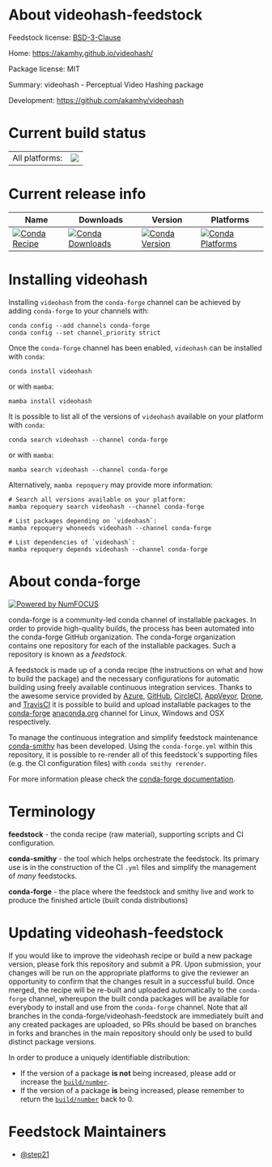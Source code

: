 About videohash-feedstock
=========================

Feedstock license: [BSD-3-Clause](https://github.com/conda-forge/videohash-feedstock/blob/main/LICENSE.txt)

Home: https://akamhy.github.io/videohash/

Package license: MIT

Summary: videohash - Perceptual Video Hashing package

Development: https://github.com/akamhy/videohash

Current build status
====================


<table><tr><td>All platforms:</td>
    <td>
      <a href="https://dev.azure.com/conda-forge/feedstock-builds/_build/latest?definitionId=15444&branchName=main">
        <img src="https://dev.azure.com/conda-forge/feedstock-builds/_apis/build/status/videohash-feedstock?branchName=main">
      </a>
    </td>
  </tr>
</table>

Current release info
====================

| Name | Downloads | Version | Platforms |
| --- | --- | --- | --- |
| [![Conda Recipe](https://img.shields.io/badge/recipe-videohash-green.svg)](https://anaconda.org/conda-forge/videohash) | [![Conda Downloads](https://img.shields.io/conda/dn/conda-forge/videohash.svg)](https://anaconda.org/conda-forge/videohash) | [![Conda Version](https://img.shields.io/conda/vn/conda-forge/videohash.svg)](https://anaconda.org/conda-forge/videohash) | [![Conda Platforms](https://img.shields.io/conda/pn/conda-forge/videohash.svg)](https://anaconda.org/conda-forge/videohash) |

Installing videohash
====================

Installing `videohash` from the `conda-forge` channel can be achieved by adding `conda-forge` to your channels with:

```
conda config --add channels conda-forge
conda config --set channel_priority strict
```

Once the `conda-forge` channel has been enabled, `videohash` can be installed with `conda`:

```
conda install videohash
```

or with `mamba`:

```
mamba install videohash
```

It is possible to list all of the versions of `videohash` available on your platform with `conda`:

```
conda search videohash --channel conda-forge
```

or with `mamba`:

```
mamba search videohash --channel conda-forge
```

Alternatively, `mamba repoquery` may provide more information:

```
# Search all versions available on your platform:
mamba repoquery search videohash --channel conda-forge

# List packages depending on `videohash`:
mamba repoquery whoneeds videohash --channel conda-forge

# List dependencies of `videohash`:
mamba repoquery depends videohash --channel conda-forge
```


About conda-forge
=================

[![Powered by
NumFOCUS](https://img.shields.io/badge/powered%20by-NumFOCUS-orange.svg?style=flat&colorA=E1523D&colorB=007D8A)](https://numfocus.org)

conda-forge is a community-led conda channel of installable packages.
In order to provide high-quality builds, the process has been automated into the
conda-forge GitHub organization. The conda-forge organization contains one repository
for each of the installable packages. Such a repository is known as a *feedstock*.

A feedstock is made up of a conda recipe (the instructions on what and how to build
the package) and the necessary configurations for automatic building using freely
available continuous integration services. Thanks to the awesome service provided by
[Azure](https://azure.microsoft.com/en-us/services/devops/), [GitHub](https://github.com/),
[CircleCI](https://circleci.com/), [AppVeyor](https://www.appveyor.com/),
[Drone](https://cloud.drone.io/welcome), and [TravisCI](https://travis-ci.com/)
it is possible to build and upload installable packages to the
[conda-forge](https://anaconda.org/conda-forge) [anaconda.org](https://anaconda.org/)
channel for Linux, Windows and OSX respectively.

To manage the continuous integration and simplify feedstock maintenance
[conda-smithy](https://github.com/conda-forge/conda-smithy) has been developed.
Using the ``conda-forge.yml`` within this repository, it is possible to re-render all of
this feedstock's supporting files (e.g. the CI configuration files) with ``conda smithy rerender``.

For more information please check the [conda-forge documentation](https://conda-forge.org/docs/).

Terminology
===========

**feedstock** - the conda recipe (raw material), supporting scripts and CI configuration.

**conda-smithy** - the tool which helps orchestrate the feedstock.
                   Its primary use is in the construction of the CI ``.yml`` files
                   and simplify the management of *many* feedstocks.

**conda-forge** - the place where the feedstock and smithy live and work to
                  produce the finished article (built conda distributions)


Updating videohash-feedstock
============================

If you would like to improve the videohash recipe or build a new
package version, please fork this repository and submit a PR. Upon submission,
your changes will be run on the appropriate platforms to give the reviewer an
opportunity to confirm that the changes result in a successful build. Once
merged, the recipe will be re-built and uploaded automatically to the
`conda-forge` channel, whereupon the built conda packages will be available for
everybody to install and use from the `conda-forge` channel.
Note that all branches in the conda-forge/videohash-feedstock are
immediately built and any created packages are uploaded, so PRs should be based
on branches in forks and branches in the main repository should only be used to
build distinct package versions.

In order to produce a uniquely identifiable distribution:
 * If the version of a package **is not** being increased, please add or increase
   the [``build/number``](https://docs.conda.io/projects/conda-build/en/latest/resources/define-metadata.html#build-number-and-string).
 * If the version of a package **is** being increased, please remember to return
   the [``build/number``](https://docs.conda.io/projects/conda-build/en/latest/resources/define-metadata.html#build-number-and-string)
   back to 0.

Feedstock Maintainers
=====================

* [@step21](https://github.com/step21/)

